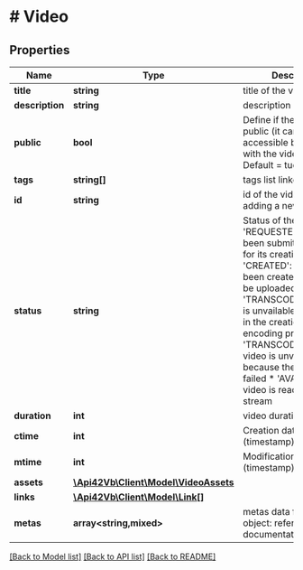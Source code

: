 # # Video

## Properties

Name | Type | Description | Notes
------------ | ------------- | ------------- | -------------
**title** | **string** | title of the video | [optional]
**description** | **string** | description of the video | [optional]
**public** | **bool** | Define if the video is public (it can be accessible by anybody with the video url). Default &#x3D; tue | [optional]
**tags** | **string[]** | tags list linked to video | [optional]
**id** | **string** | id of the video (null when adding a new video) |
**status** | **string** | Status of the video : * &#39;REQUESTED&#39;: video as been submited, waiting for its creation * &#39;CREATED&#39;: video has been created and file can be uploaded          * &#39;TRANSCODING&#39;: video is unvailable because still in the creation  &amp; in encoding process * &#39;TRANSCODING_ERROR&#39;: video is unvailable because the encoding failed  * &#39;AVAILABLE&#39;: video is ready to be stream | [optional]
**duration** | **int** | video duration in second | [optional]
**ctime** | **int** | Creation date (timestamp) | [optional]
**mtime** | **int** | Modification date (timestamp) | [optional]
**assets** | [**\Api42Vb\Client\Model\VideoAssets**](VideoAssets.md) |  | [optional]
**links** | [**\Api42Vb\Client\Model\Link[]**](Link.md) |  | [optional]
**metas** | **array<string,mixed>** | metas data  free-form object: refere to the documentation | [optional]

[[Back to Model list]](../../README.md#models) [[Back to API list]](../../README.md#endpoints) [[Back to README]](../../README.md)
